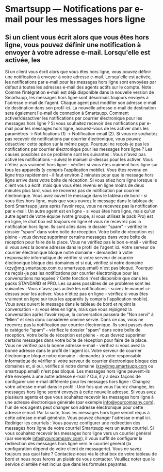 # Smartsupp — Notifications par e-mail pour les messages hors ligne
## Si un client vous écrit alors que vous êtes hors ligne, vous pouvez définir une notification à envoyer à votre adresse e-mail. Lorsqu'elle est activée, les
Si un client vous écrit alors que vous êtes hors ligne, vous pouvez définir une notification à envoyer à votre adresse e-mail.
Lorsqu'elle est activée, les notifications par e-mail pour les messages hors ligne sont envoyées par défaut à toutes les adresses e-mail des agents actifs sur le compte. 
Note : Comme l'intégration e-mail est déjà disponible dans la nouvelle version de Smartsupp, les messages hors ligne sont désormais toujours envoyés à l'adresse e-mail de l'agent. Chaque agent peut modifier son adresse e-mail de destination dans son profil ici. La nouvelle adresse e-mail de destination sera également l'e-mail de connexion à Smartsupp.
Comment activer/désactiver les notifications par courrier électronique pour les messages hors ligne ? 
Si vous souhaitez recevoir des notifications par e-mail pour les messages hors ligne, assurez-vous de les activer dans les paramètres → Notifications (1) → Notification email (2). Si vous ne souhaitez pas recevoir de notifications par courrier électronique, vous pouvez désactiver cette option sur la même page.
Pourquoi ne reçois-je pas les notifications par courrier électronique pour les messages hors ligne ?
Les causes possibles de ce problème sont les suivantes :
Vous n'avez pas activé les notifications - suivez le manuel ci-dessus pour les activer.
Vous n'étiez pas vraiment hors ligne - vérifiez si vous êtes vraiment hors ligne sur tous les appareils (y compris l'application mobile).
Vous êtes revenu en ligne trop rapidement - il faut environ 2 minutes pour que le message hors ligne arrive dans votre boîte de réception. Si vous étiez hors ligne lorsque le client vous a écrit, mais que vous êtes revenu en ligne moins de deux minutes plus tard, vous ne recevrez pas de notification par courrier électronique.
Vous avez ouvert le message dans le tableau de bord - si vous êtes hors ligne, mais que vous ouvrez le message dans le tableau de bord Smartsupp juste après l'avoir reçu, vous ne recevrez pas la notification par e-mail.
Un autre agent est en ligne - si vous êtes hors ligne, mais qu'un autre agent de votre équipe (votre groupe, si vous utilisez le pack Pro) est en ligne, le chat box est toujours en ligne et vous ne recevrez pas la notification hors ligne.
Ils sont allés dans le dossier "spam" - vérifiez le dossier "spam" dans votre boîte de réception.
Votre boîte de réception est pleine - vous devrez supprimer certains messages dans votre boîte de réception pour faire de la place.
Vous ne vérifiez pas le bon e-mail - vérifiez si vous avez la bonne adresse dans le profil de l'agent ici. 
Votre serveur de courrier électronique bloque notre domaine - demandez à votre responsable informatique de vérifier si votre serveur de courrier électronique bloque des domaines et si oui, vérifiez si notre domaine (xzy@mg.smartsupp.com ou smartsupp.email) n'est pas bloqué. 
Pourquoi ne reçois-je pas les notifications par courrier électronique pour les conversations manquées ?
Cette fonction n'est disponible que dans les packs STANDARD et PRO.
Les causes possibles de ce problème sont les suivantes :
Vous n'avez pas activé les notifications - suivez le manuel ci-dessus pour les activer.
Vous n'étiez pas en ligne - vérifiez si vous êtes vraiment en ligne sur tous les appareils (y compris l'application mobile).
Vous avez ouvert le message dans le tableau de bord et rejoint la conversation - si vous êtes en ligne, mais que vous rejoignez la conversation après l'avoir reçue, la conversation passera de "Non servi" à "Mien" et sera donc considérée comme servie. Dans ce cas, vous ne recevrez pas la notification par courrier électronique.
Ils sont passés dans la catégorie "spam" - vérifiez le dossier "spam" dans votre boîte de réception.
Votre boîte de réception est pleine - vous devrez supprimer certains messages dans votre boîte de réception pour faire de la place.
Vous ne vérifiez pas la bonne adresse e-mail - vérifiez si vous avez la bonne adresse dans le profil de l'agent ici.
Votre serveur de courrier électronique bloque notre domaine - demandez à votre responsable informatique de vérifier si votre serveur de courrier électronique bloque des domaines et, si oui, vérifiez si notre domaine (xzy@mg.smartsupp.com ou smartsupp.email) n'est pas bloqué.
Les messages hors ligne peuvent-ils être envoyés à une autre adresse e-mail ?
Oui, il y a deux façons de configurer une e-mail différente pour les messages hors ligne :
Changez votre adresse e-mail dans le profil : Une fois que vous l'aurez changée, les messages hors ligne seront envoyés à cette nouvelle adresse. Si vous avez plusieurs agents et que vous souhaitez recevoir les messages hors ligne à une adresse électronique générale (par exemple info@yourcompany.com), l'un de vos agents peut changer son adresse électronique pour cette adresse e-mail. Par la suite, tous les messages hors ligne seront reçus à cette adresse e-mail générale. Vous pouvez changer l'adresse e-mail ici.
Rediriger les courriels : Vous pouvez configurer une redirection des messages hors ligne de votre courriel Smartsupp vers un autre courriel. Si vous souhaitez recevoir les messages hors ligne vers un courriel général (par exemple info@yourcompany.com), il vous suffit de configurer la redirection des messages hors ligne vers le courriel général (la configuration dépend de votre client de messagerie).
Vous ne savez toujours pas quoi faire ? Contactez-nous via le chat box de votre tableau de bord et nous nous ferons un plaisir de vous contacter. Veuillez noter que le service clientèle n’est inclus que dans les formules payantes.

